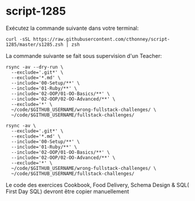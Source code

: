 # script-1285

Exécutez la commande suivante dans votre terminal:

```
curl -sSL https://raw.githubusercontent.com/cthonney/script-1285/master/s1285.zsh | zsh
```

La commande suivante se fait sous supervision d'un Teacher:
```
rsync -av --dry-run \
  --exclude='.git*' \
  --exclude='*.md' \
  --include='00-Setup/**' \
  --include='01-Ruby/**' \
  --include='02-OOP/01-OO-Basics/**' \
  --include='02-OOP/02-OO-Advanced/**' \
  --exclude='*' \
  ~/code/$GITHUB_USERNAME/wrong-fullstack-challenges/ \
  ~/code/$GITHUB_USERNAME/fullstack-challenges/
```

```
rsync -av \
  --exclude='.git*' \
  --exclude='*.md' \
  --include='00-Setup/**' \
  --include='01-Ruby/**' \
  --include='02-OOP/01-OO-Basics/**' \
  --include='02-OOP/02-OO-Advanced/**' \
  --exclude='*' \
  ~/code/$GITHUB_USERNAME/wrong-fullstack-challenges/ \
  ~/code/$GITHUB_USERNAME/fullstack-challenges/
```

Le code des exercices Cookbook, Food Delivery, Schema Design & SQL( First Day SQL) devront être copier manuellement 
